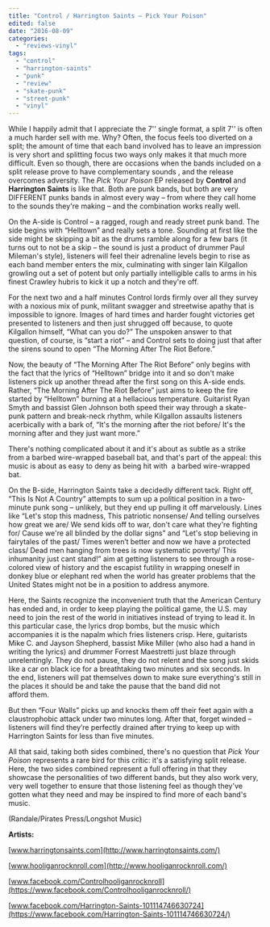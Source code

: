 ```yaml
---
title: "Control / Harrington Saints – Pick Your Poison"
edited: false
date: "2016-08-09"
categories:
  - "reviews-vinyl"
tags:
  - "control"
  - "harrington-saints"
  - "punk"
  - "review"
  - "skate-punk"
  - "street-punk"
  - "vinyl"
---
```


While I happily admit that I appreciate the 7'' single format, a split 7'' is often a much harder sell with me. Why? Often, the focus feels too diverted on a split; the amount of time that each band involved has to leave an impression is very short and splitting focus two ways only makes it that much more difficult. Even so though, there are occasions when the bands included on a split release prove to have complementary sounds , and the release overcomes adversity. The _Pick Your Poison_ EP released by **Control** and **Harrington Saints** is like that. Both are punk bands, but both are very DIFFERENT punks bands in almost every way – from where they call home to the sounds they're making – and the combination works really well.

On the A-side is Control – a ragged, rough and ready street punk band. The side begins with “Helltown” and really sets a tone. Sounding at first like the side might be skipping a bit as the drums ramble along for a few bars (it turns out to not be a skip – the sound is just a product of drummer Paul Mileman's style), listeners will feel their adrenaline levels begin to rise as each band member enters the mix, culminating with singer Iain Kilgallon growling out a set of potent but only partially intelligible calls to arms in his finest Crawley hubris to kick it up a notch and they're off.

For the next two and a half minutes Control lords firmly over all they survey with a noxious mix of punk, militant swagger and streetwise apathy that is impossible to ignore. Images of hard times and harder fought victories get presented to listeners and then just shrugged off because, to quote Kilgallon himself, “What can you do?” The unspoken answer to that question, of course, is “start a riot” – and Control sets to doing just that after the sirens sound to open “The Morning After The Riot Before.”

Now, the beauty of “The Morning After The Riot Before” only begins with the fact that the lyrics of “Helltown” bridge into it and so don't make listeners pick up another thread after the first song on this A-side ends. Rather, “The Morning After The Riot Before” just aims to keep the fire started by “Helltown” burning at a hellacious temperature. Guitarist Ryan Smyth and bassist Glen Johnson both speed their way through a skate-punk pattern and break-neck rhythm, while Kilgallon assaults listeners  acerbically with a bark of, “It's the morning after the riot before/ It's the morning after and they just want more.”

There's nothing complicated about it and it's about as subtle as a strike from a barbed wire-wrapped baseball bat, and that's part of the appeal: this music is about as easy to deny as being hit with  a barbed wire-wrapped bat.

On the B-side, Harrington Saints take a decidedly different tack. Right off, “This Is Not A Country” attempts to sum up a political position in a two-minute punk song – unlikely, but they end up pulling it off marvelously. Lines like “Let's stop this madness, This patriotic nonsense/ And telling ourselves how great we are/ We send kids off to war, don't care what they're fighting for/ Cause we're all blinded by the dollar signs" and “Let's stop believing in fairytales of the past/ Times weren’t better and now we have a protected class/ Dead men hanging from trees is now systematic poverty/ This inhumanity just cant stand!” aim at getting listeners to see through a rose-colored view of history and the escapist futility in wrapping oneself in donkey blue or elephant red when the world has greater problems that the United States might not be in a position to address anymore.

Here, the Saints recognize the inconvenient truth that the American Century has ended and, in order to keep playing the political game, the U.S. may need to join the rest of the world in initiatives instead of trying to lead it. In this particular case, the lyrics drop bombs, but the music which accompanies it is the napalm which fries listeners crisp. Here, guitarists Mike C. and Jayson Shepherd, bassist Mike Miller (who also had a hand in writing the lyrics) and drummer Forrest Maestretti just blaze through unrelentingly. They do not pause, they do not relent and the song just skids like a car on black ice for a breathtaking two minutes and six seconds. In the end, listeners will pat themselves down to make sure everything's still in the places it should be and take the pause that the band did not afford them.

But then “Four Walls” picks up and knocks them off their feet again with a claustrophobic attack under two minutes long. After that, forget winded – listeners will find they’re perfectly drained after trying to keep up with Harrington Saints for less than five minutes.

All that said, taking both sides combined, there's no question that _Pick Your Poison_ represents a rare bird for this critic: it's a satisfying split release. Here, the two sides combined represent a full offering in that they showcase the personalities of two different bands, but they also work very, very well together to ensure that those listening feel as though they've gotten what they need and may be inspired to find more of each band's music.

(Randale/Pirates Press/Longshot Music)

**Artists:**

[www.harringtonsaints.com](http://www.harringtonsaints.com/)

[www.hooliganrocknroll.com](http://www.hooliganrocknroll.com/)

[www.facebook.com/Controlhooliganrocknroll](https://www.facebook.com/Controlhooliganrocknroll/)

[www.facebook.com/Harrington-Saints-101114746630724](https://www.facebook.com/Harrington-Saints-101114746630724/)
